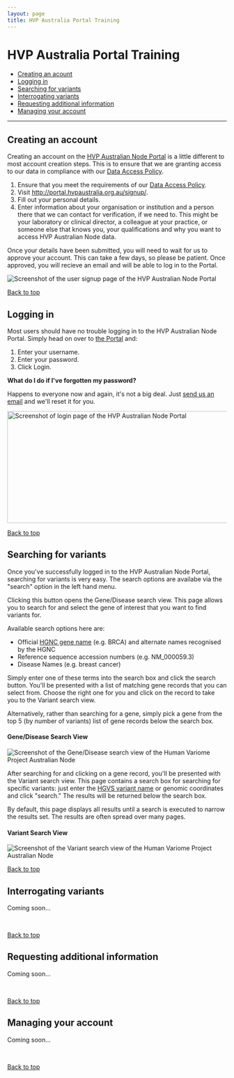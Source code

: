 ```yaml
---
layout: page
title: HVP Australia Portal Training
---
```


<div class="container" id="content">
		<h1>HVP Australia Portal Training</h1>
<ul>
	<li><a href="#createaccount">Creating an acount</a></li>
	<li><a href="#login">Logging in</a></li>
	<li><a href="#search">Searching for variants</a></li>
	<li><a href="#interrogate">Interrogating variants</a></li>
	<li><a href="#request">Requesting additional information</a></li>
	<li><a href="#manage">Managing your account</a></li>
</ul>
<hr>
<h2 id="createaccount">Creating an account</h2>
<div class="row">
	<div class="col-md-6">
		<p>Creating an account on the <a href="/web/20150227190759/http://portal.hvpaustralia.org.au/">HVP Australian Node Portal</a> is a little different to most account creation steps. This is to ensure that we are granting access to our data in compliance with our <a href="/web/20150227190759/http://www.hvpaustralia.org.au/accessing-data/data-access-policy/">Data Access Policy</a>.</p>
		<ol>
			<li>Ensure that you meet the requirements of our <a href="/web/20150227190759/http://www.hvpaustralia.org.au/accessing-data/data-access-policy/">Data Access Policy</a>.</li>
			<li>Visit <a href="/web/20150227190759/http://portal.hvpaustralia.org.au/signup/">http://portal.hvpaustralia.org.au/signup/</a>.</li>
			<li>Fill out your personal details.</li>
			<li>Enter information about your organisation or institution and a person there that we can contact for verification, if we need to. This might be your laboratory or clinical director, a colleague at your practice, or someone else that knows you, your qualifications and why you want to access HVP Australian Node data.</li>
		</ol>
		<p>Once your details have been submitted, you will need to wait for us to approve your account. This can take a few days, so please be patient. Once approved, you will recieve an email and will be able to log in to the Portal.</p>
	</div>
	<div class="col=md-6">
		<p><img alt="Screenshot of the user signup page of the HVP Australian Node Portal" class="img-responsive" src="/img/create_account.png"></p>
	</div>
</div>
<p><a class="bttlink" href="#">Back to top</a></p>
<h2 id="login">Logging in</h2>
<div class="row">
	<div class="col-md-6">
		<p>Most users should have no trouble logging in to the HVP Australian Node Portal. Simply head on over to <a href="/web/20150227190759/http://portal.hvpaustralia.org.au/">the Portal</a> and:</p>
		<ol>
			<li>Enter your username.</li>
			<li>Enter your password.</li>
			<li>Click Login.</li>
		</ol>
		<p><strong>What do I do if I've forgotten my password?</strong></p>
		<p>Happens to everyone now and again, it's not a big deal. Just <a href="mailto:hvpa@hvpaustralia.org.au">send us an email</a> and we'll reset it for you.</p>
	</div>
	<div class="col-md-6">
		<p><img alt="Screenshot of login page of the HVP Australian Node Portal" class="img-responsive" src="/img/login.png" style="width: 618px; height: 256px;"></p>
	</div>
</div>
<p><a class="bttlink" href="#">Back to top</a></p>
<h2 id="search">Searching for variants</h2>
<div class="row">
	<div class="col-md-6">
		<p>Once you've successfully logged in to the HVP Australian Node Portal, searching for variants is very easy. The search options are availabe via the "search" option in the left hand menu.</p>
		<p>Clicking this button opens the Gene/Disease search view. This page allows you to search for and select the gene of interest that you want to find variants for.</p>
		<p>Available search options here are:</p>
		<ul>
			<li>Official <a href="/web/20150227190759/http://www.genenames.org/">HGNC gene name</a> (e.g. BRCA) and alternate names recognised by the HGNC</li>
			<li>Reference sequence accession numbers (e.g. NM_000059.3)</li>
			<li>Disease Names (e.g. breast cancer)</li>
		</ul>
		<p>Simply enter one of these terms into the search box and click the search button. You'll be presented with a list of matching gene records that you can select from. Choose the right one for you and click on the record to take you to the Variant search view.</p>
		<p>Alternatively, rather than searching for a gene, simply pick a gene from the top 5 (by number of variants) list of gene records below the search box.</p>
	</div>
	<div class="col-md-6">
		<h4>Gene/Disease Search View</h4>
		<img alt="Screenshot of the Gene/Disease search view of the Human Variome Project Australian Node" class="img-responsive" src="/img/search1.png"></div>
</div>
<div class="row">
	<div class="col-md-6">
		<p>After searching for and clicking on a gene record, you'll be presented with the Variant search view. This page contains a search box for searching for specific variants: just enter the <a href="/web/20150227190759/http://www.hgvs.org/mutnomen">HGVS variant name</a>&nbsp;or genomic coordinates and click "search." The results will be returned below the search box.</p>
		<p>By default, this page displays all results until a search is executed to narrow the results set. The results are often spread over many pages.</p>
	</div>
	<div class="col-md-6">
		<h4>Variant Search View</h4>
		<p><img alt="Screenshot of the Variant search view of the Human Variome Project Australian Node" class="img-responsive" src="/img/search2.png"></p>
	</div>
</div>
<p><a class="bttlink" href="#">Back to top</a></p>
<h2 id="interrogate">Interrogating variants</h2>
<div class="row">
	<div class="col-md-6">
		<p>Coming soon...</p>
	</div>
	<div class="col-md-6">&nbsp;</div>
</div>
<p><a class="bttlink" href="#">Back to top</a></p>
<h2 id="request">Requesting additional information</h2>
<div class="row">
	<div class="col-md-6">
		<p>Coming soon...</p>
	</div>
	<div class="col-md-6">&nbsp;</div>
</div>
<p><a class="bttlink" href="#">Back to top</a></p>
<h2 id="manage">Managing your account</h2>
<div class="row">
	<div class="col-md-6">
		<p>Coming soon...</p>
	</div>
	<div class="col-md-6">&nbsp;</div>
</div>
<p><a class="bttlink" href="#">Back to top</a></p>
	</div>